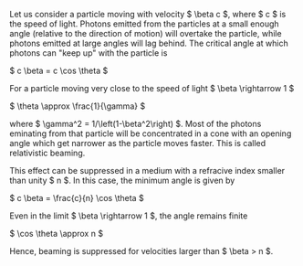 Let us consider a particle moving with velocity $ \beta c $, where $ c $ is the speed of light. Photons emitted from the particles at a small enough angle (relative to the direction of motion) will overtake the particle, while photons emitted at large angles will lag behind. The critical angle at which photons can "keep up" with the particle is

$ c \beta = c \cos \theta $

For a particle moving very close to the speed of light $ \beta \rightarrow 1 $

$ \theta \approx \frac{1}{\gamma} $

where $ \gamma^2 = 1/\left(1-\beta^2\right) $. Most of the photons eminating from that particle will be concentrated in a cone with an opening angle which get narrower as the particle moves faster. This is called relativistic beaming.

This effect can be suppressed in a medium with a refracive index smaller than unity $ n $. In this case, the minimum angle is given by

$ c \beta = \frac{c}{n} \cos \theta $

Even in the limit $ \beta \rightarrow 1 $, the angle remains finite

$ \cos \theta \approx n $

Hence, beaming is suppressed for velocities larger than $ \beta > n $.